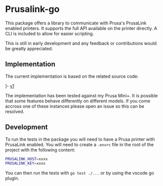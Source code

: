 # Prusalink-go

This package offers a library to communicate with Prusa's PrusaLink enabled printers. It supports the full API available on the printer directly. A CLI is included to allow for easier scripting.

This is still in early development and any feedback or contributions would be greatly appreciated.

## Implementation

The current implementation is based on the related source code:

]- [v1](https://github.com/prusa3d/Prusa-Firmware-Buddy/blob/master/lib/WUI/link_content/prusa_link_api_v1.cpp)

The implementation has been tested against my Prusa Mini+. It is possible that some features behave differently on different models. If you come accross one of these instances please open an issue so this can be resolved.

## Development

To run the tests in the package you will need to have a Prusa printer with PrusaLink enabled. You will need to create a `.envrc` file in the root of the project with the following content:

```bash
PRUSALINK_HOST=xxxx
PRUSALINK_KEY=xxxx
```

You can then run the tests with `go test ./...` or by using the vscode go plugin.